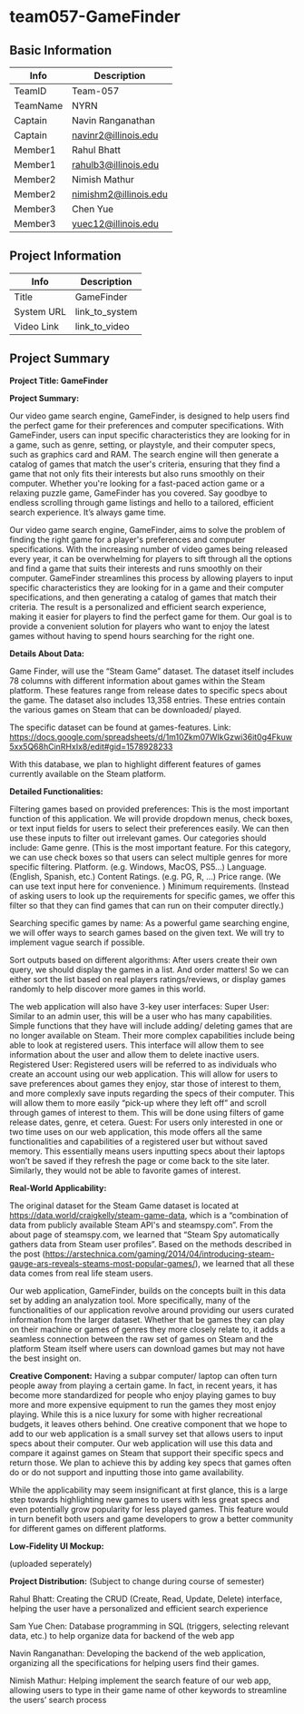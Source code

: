 # team057-GameFinder

## Basic Information

|   Info      |        Description     |
| ----------- | ---------------------- |
| TeamID      |        Team-057        |
| TeamName    |         NYRN           |
| Captain     |  Navin Ranganathan     |
| Captain     |  navinr2@illinois.edu  |
| Member1     |      Rahul Bhatt       |
| Member1     |  rahulb3@illinois.edu  |
| Member2     |  Nimish Mathur         |
| Member2     | nimishm2@illinois.edu  |
| Member3     |     Chen Yue           |
| Member3     |   yuec12@illinois.edu  |

## Project Information

|   Info      |        Description     |
| ----------- | ---------------------- |
|  Title      |       GameFinder       |
| System URL  |      link_to_system    |
| Video Link  |      link_to_video     |

## Project Summary

**Project Title: GameFinder**

**Project Summary:**

Our video game search engine, GameFinder, is designed to help users find the perfect game for their preferences and computer specifications. With GameFinder, users can input specific characteristics they are looking for in a game, such as genre, setting, or playstyle, and their computer specs, such as graphics card and RAM. The search engine will then generate a catalog of games that match the user's criteria, ensuring that they find a game that not only fits their interests but also runs smoothly on their computer. Whether you're looking for a fast-paced action game or a relaxing puzzle game, GameFinder has you covered. Say goodbye to endless scrolling through game listings and hello to a tailored, efficient search experience. It’s always game time. 

Our video game search engine, GameFinder, aims to solve the problem of finding the right game for a player's preferences and computer specifications. With the increasing number of video games being released every year, it can be overwhelming for players to sift through all the options and find a game that suits their interests and runs smoothly on their computer. GameFinder streamlines this process by allowing players to input specific characteristics they are looking for in a game and their computer specifications, and then generating a catalog of games that match their criteria. The result is a personalized and efficient search experience, making it easier for players to find the perfect game for them. Our goal is to provide a convenient solution for players who want to enjoy the latest games without having to spend hours searching for the right one.

**Details About Data:**

Game Finder, will use the “Steam Game” dataset. The dataset itself includes 78 columns with different information about games within the Steam platform. These features range from release dates to specific specs about the game. The dataset also includes 13,358 entries. These entries contain the various games on Steam that can be downloaded/ played.


The specific dataset can be found at games-features.
Link: https://docs.google.com/spreadsheets/d/1m10Zkm07WIkGzwi36it0g4Fkuw5xx5Q68hCinRHxIx8/edit#gid=1578928233 


With this database, we plan to highlight different features of games currently available on the Steam platform. 

**Detailed Functionalities:**


Filtering games based on provided preferences: 
This is the most important function of this application. We will provide dropdown menus, check boxes, or text input fields for users to select their preferences easily. We can then use these inputs to filter out irrelevant games. 
Our categories should include:
Game genre. (This is the most important feature. For this category, we can use check boxes so that users can select multiple genres for more specific filtering. 
Platform. (e.g. Windows, MacOS, PS5…)
Language. (English, Spanish, etc.)
Content Ratings. (e.g. PG, R, …)
Price range. (We can use text input here for convenience. )
Minimum requirements. (Instead of asking users to look up the requirements for specific games, we offer this filter so that they can find games that can run on their computer directly.)


Searching specific games by name: 
As a powerful game searching engine, we will offer ways to search games based on the given text. We will try to implement vague search if possible. 


Sort outputs based on different algorithms:
After users create their own query, we should display the games in a list. And order matters! So we can either sort the list based on real players ratings/reviews, or display games randomly to help discover more games in this world. 


The web application will also have 3-key user interfaces:
Super User: Similar to an admin user, this will be a user who has many capabilities. Simple functions that they have will include adding/ deleting games that are no longer available on Steam. Their more complex capabilities include being able to look at registered users. This interface will allow them to see information about the user and allow them to delete inactive users.
Registered User: Registered users will be referred to as individuals who create an account using our web application. This will allow for users to save preferences about games they enjoy, star those of interest to them, and more complexly save inputs regarding the specs of their computer. This will allow them to more easily “pick-up where they left off” and scroll through games of interest to them. This will be done using filters of game release dates, genre, et cetera.
Guest: For users only interested in one or two time uses on our web application, this mode offers all the same functionalities and capabilities of a registered user but without saved memory. This essentially means users inputting specs about their laptops won’t be saved if they refresh the page or come back to the site later. Similarly, they would not be able to favorite games of interest. 



**Real-World Applicability:**

The original dataset for the Steam Game dataset is located at https://data.world/craigkelly/steam-game-data, which is a “combination of data from publicly available Steam API's and steamspy.com”. 
From the about page of steamspy.com, we learned that “Steam Spy automatically gathers data from Steam user profiles”. Based on the methods described in the post (https://arstechnica.com/gaming/2014/04/introducing-steam-gauge-ars-reveals-steams-most-popular-games/), we learned that all these data comes from real life steam users. 

Our web application, GameFinder, builds on the concepts built in this data set by adding an analyzation tool. More specifically, many of the functionalities of our application revolve around providing our users curated information from the larger dataset. Whether that be games they can play on their machine or games of genres they more closely relate to, it adds a seamless connection between the raw set of games on Steam and the platform Steam itself where users can download games but may not have the best insight on. 


**Creative Component:**
Having a subpar computer/ laptop can often turn people away from playing a certain game. In fact, in recent years, it has become more standardized for people who enjoy playing games to buy more and more expensive equipment to run the games they most enjoy playing. While this is a nice luxury for some with higher recreational budgets, it leaves others behind. One creative component that we hope to add to our web application is a small survey set that allows users to input specs about their computer. Our web application will use this data and compare it against games on Steam that support their specific specs and return those. We plan to achieve this by adding key specs that games often do or do not support and inputting those into game availability.


While the applicability may seem insignificant at first glance, this is a large step towards highlighting new games to users with less great specs and even potentially grow popularity for less played games. This feature would in turn benefit both users and game developers to grow a better community for different games on different platforms.




**Low-Fidelity UI Mockup:**

(uploaded seperately)

**Project Distribution:**
(Subject to change during course of semester)


Rahul Bhatt: Creating the CRUD (Create, Read, Update, Delete)  interface, helping the user have a personalized and efficient search experience


Sam Yue Chen: Database programming in SQL (triggers, selecting relevant  data, etc.) to help organize data for backend of the web app


Navin Ranganathan: Developing the backend of the web application, organizing all the specifications for helping users find their games. 


Nimish Mathur: Helping implement the search feature of our web app, allowing users to type in their game name of other keywords to streamline the users’ search process



